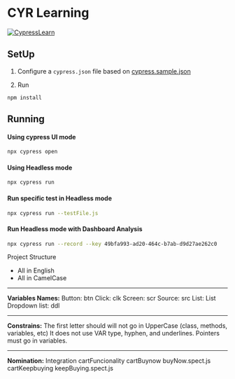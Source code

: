 # CYR Learning 

[![CypressLearn](https://img.shields.io/endpoint?url=https://dashboard.cypress.io/badge/detailed/nnkyhr&style=flat&logo=cypress)](https://dashboard.cypress.io/projects/nnkyhr/runs)

## SetUp

1. Configure a `cypress.json` file based on [cypress.sample.json](./cypress.sample.json) 

1. Run
```
npm install
```

## Running

#### Using cypress UI mode
```bash
npx cypress open
```
#### Using Headless mode
```bash
npx cypress run
```
#### Run specific test in Headless mode
```bash
npx cypress run --testFile.js
```
#### Run Headless mode with Dashboard Analysis
```bash
npx cypress run --record --key 49bfa993-ad20-464c-b7ab-d9d27ae262c0
```


Project Structure
- All in English
- All in CamelCase
***
**Variables Names:**
	Button: btn
  Click: clk
  Screen: scr
  Source: src
  List: List
  Dropdown list: ddl
	
***
**Constrains:**
	The first letter should will not go in UpperCase (class, methods, variables, etc)
	It does not use VAR type, hyphen, and underlines.
	Pointers must go in variables.
***
**Nomination:**
	Integration
		cartFuncionality
			cartBuynow
				buyNow.spect.js
			cartKeepbuying
				keepBuying.spect.js 
